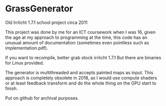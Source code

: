 # GrassGenerator
Old Irrlicht 1.7.1 school project circa 2011

This project was done by me for an ICT coursework when I was 16, given the age at my approach to programming at the time, this code has an unusual amount of documentation (sometimes even pointless such as implementation.pdf).

If you want to recompile, better grab stock irrlicht 1.7.1
But there are binaries for Linux provided.

The generator is multithreaded and accepts painted maps as input.
This approach is completely obsolete in 2018, as I would use compute shaders or at least feedback transform and do the whole thing on the GPU start to finish.

Put on github for archival purposes.
